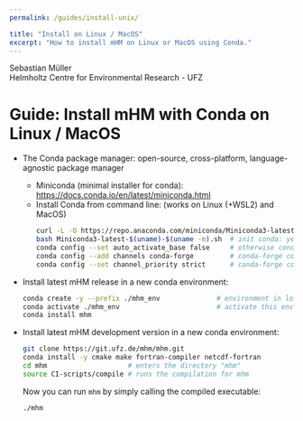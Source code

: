 ```yaml
---
permalink: /guides/install-unix/

title: "Install on Linux / MacOS"
excerpt: "How to install mHM on Linux or MacOS using Conda."
---
```

  
  Sebastian Müller\
  Helmholtz Centre for Environmental Research - UFZ

# Guide: Install mHM with Conda on Linux / MacOS

- The Conda package manager: open-source, cross-platform, language-agnostic package manager
  - Miniconda (minimal installer for conda): https://docs.conda.io/en/latest/miniconda.html
  - Install Conda from command line: (works on Linux (+WSL2) and MacOS)
    ```bash
    curl -L -O https://repo.anaconda.com/miniconda/Miniconda3-latest-$(uname)-$(uname -m).sh
    bash Miniconda3-latest-$(uname)-$(uname -m).sh  # init conda: yes ; restart shell
    conda config --set auto_activate_base false     # otherwise conda is always active
    conda config --add channels conda-forge         # conda-forge config
    conda config --set channel_priority strict      # conda-forge config
    ```
- Install latest mHM release in a new conda environment:
  ```bash
  conda create -y --prefix ./mhm_env              # environment in local folder
  conda activate ./mhm_env                        # activate this environment
  conda install mhm
  ```

- Install latest mHM development version in a new conda environment:
  ```bash
  git clone https://git.ufz.de/mhm/mhm.git
  conda install -y cmake make fortran-compiler netcdf-fortran
  cd mhm                    # enters the directory "mhm"
  source CI-scripts/compile # runs the compilation for mhm
  ```  
  Now you can run `mhm` by simply calling the compiled executable:
  ```bash
  ./mhm
  ```
